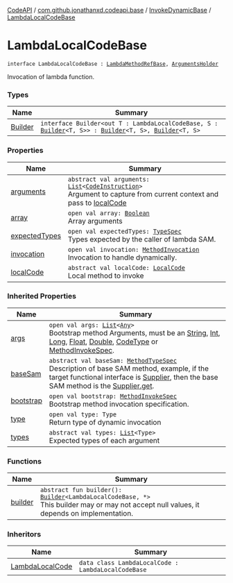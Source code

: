 [CodeAPI](../../../index.md) / [com.github.jonathanxd.codeapi.base](../../index.md) / [InvokeDynamicBase](../index.md) / [LambdaLocalCodeBase](.)

# LambdaLocalCodeBase

`interface LambdaLocalCodeBase : `[`LambdaMethodRefBase`](../-lambda-method-ref-base/index.md)`, `[`ArgumentsHolder`](../../-arguments-holder/index.md)

Invocation of lambda function.

### Types

| Name | Summary |
|---|---|
| [Builder](-builder/index.md) | `interface Builder<out T : LambdaLocalCodeBase, S : `[`Builder`](-builder/index.md)`<T, S>> : `[`Builder`](../-lambda-method-ref-base/-builder/index.md)`<T, S>, `[`Builder`](../../-arguments-holder/-builder/index.md)`<T, S>` |

### Properties

| Name | Summary |
|---|---|
| [arguments](arguments.md) | `abstract val arguments: `[`List`](https://kotlinlang.org/api/latest/jvm/stdlib/kotlin.collections/-list/index.html)`<`[`CodeInstruction`](../../../com.github.jonathanxd.codeapi/-code-instruction.md)`>`<br>Argument to capture from current context and pass to [localCode](local-code.md) |
| [array](array.md) | `open val array: `[`Boolean`](https://kotlinlang.org/api/latest/jvm/stdlib/kotlin/-boolean/index.html)<br>Array arguments |
| [expectedTypes](expected-types.md) | `open val expectedTypes: `[`TypeSpec`](../../-type-spec/index.md)<br>Types expected by the caller of lambda SAM. |
| [invocation](invocation.md) | `open val invocation: `[`MethodInvocation`](../../-method-invocation/index.md)<br>Invocation to handle dynamically. |
| [localCode](local-code.md) | `abstract val localCode: `[`LocalCode`](../../-local-code/index.md)<br>Local method to invoke |

### Inherited Properties

| Name | Summary |
|---|---|
| [args](../-lambda-method-ref-base/args.md) | `open val args: `[`List`](https://kotlinlang.org/api/latest/jvm/stdlib/kotlin.collections/-list/index.html)`<`[`Any`](https://kotlinlang.org/api/latest/jvm/stdlib/kotlin/-any/index.html)`>`<br>Bootstrap method Arguments, must be an [String](https://kotlinlang.org/api/latest/jvm/stdlib/kotlin/-string/index.html), [Int](https://kotlinlang.org/api/latest/jvm/stdlib/kotlin/-int/index.html), [Long](https://kotlinlang.org/api/latest/jvm/stdlib/kotlin/-long/index.html), [Float](https://kotlinlang.org/api/latest/jvm/stdlib/kotlin/-float/index.html), [Double](https://kotlinlang.org/api/latest/jvm/stdlib/kotlin/-double/index.html), [CodeType](../../../com.github.jonathanxd.codeapi.type/-code-type/index.md) or [MethodInvokeSpec](../../../com.github.jonathanxd.codeapi.common/-method-invoke-spec/index.md). |
| [baseSam](../-lambda-method-ref-base/base-sam.md) | `abstract val baseSam: `[`MethodTypeSpec`](../../../com.github.jonathanxd.codeapi.common/-method-type-spec/index.md)<br>Description of base SAM method, example, if the target functional interface is [Supplier](#), then the base SAM method is the [Supplier.get](#). |
| [bootstrap](../-lambda-method-ref-base/bootstrap.md) | `open val bootstrap: `[`MethodInvokeSpec`](../../../com.github.jonathanxd.codeapi.common/-method-invoke-spec/index.md)<br>Bootstrap method invocation specification. |
| [type](../-lambda-method-ref-base/type.md) | `open val type: Type`<br>Return type of dynamic invocation |
| [types](../../-arguments-holder/types.md) | `abstract val types: `[`List`](https://kotlinlang.org/api/latest/jvm/stdlib/kotlin.collections/-list/index.html)`<Type>`<br>Expected types of each argument |

### Functions

| Name | Summary |
|---|---|
| [builder](builder.md) | `abstract fun builder(): `[`Builder`](-builder/index.md)`<LambdaLocalCodeBase, *>`<br>This builder may or may not accept null values, it depends on implementation. |

### Inheritors

| Name | Summary |
|---|---|
| [LambdaLocalCode](../../-invoke-dynamic/-lambda-local-code/index.md) | `data class LambdaLocalCode : LambdaLocalCodeBase` |
